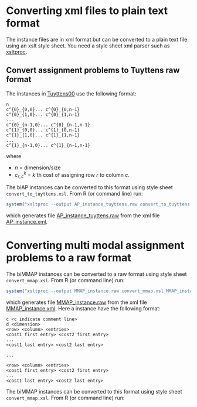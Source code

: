 
Converting xml files to plain text format
=========================================

The instance files are in xml format but can be converted to a plain text file using an xslt style sheet. You need a style sheet xml parser such as [xsltproc](http://xmlsoft.org/XSLT/xsltproc2.html).

Convert assignment problems to Tuyttens raw format
--------------------------------------------------

The instances in [Tuyttens00](https://github.com/MCDMSociety/MOrepo-Tuyttens00) use the following format:

    n 
    c^{0}_{0,0}... c^{0}_{0,n-1}
    c^{0}_{1,0}... c^{0}_{1,n-1}
    ...
    c^{0}_{n-1,0}... c^{0}_{n-1,n-1}
    c^{1}_{0,0}... c^{1}_{0,n-1}
    c^{1}_{1,0}... c^{1}_{1,n-1}
    ...
    c^{1}_{n-1,0}... c^{1}_{n-1,n-1}

where

-   *n* = dimension/size
-   *c*<sub>*r*, *c*</sub><sup>*k*</sup> = *k*'th cost of assigning row *r* to column *c*.

The biAP instances can be converted to this format using style sheet `convert_to_tuyttens.xsl`. From R (or command line) run:

``` r
system("xsltproc --output AP_instance_tuyttens.raw convert_to_tuyttens.xsl AP_instance.xml")
```

which generates file [AP\_instance\_tuyttens.raw](./AP_instance_tuyttens.raw) from the xml file [AP\_instance.xml](./AP_instance.xml).

Converting multi modal assignment problems to a raw format
==========================================================

The biMMAP instances can be converted to a raw format using style sheet `convert_mmap.xsl`. From R (or command line) run:

``` r
system("xsltproc --output MMAP_instance.raw convert_mmap.xsl MMAP_instance.xml")
```

which generates file [MMAP\_instance.raw](./MMAP_instance.raw) from the xml file [MMAP\_instance.xml](./MMAP_instance.xml). Here a instance have the following format:

    c <c indicate comment line>
    d <dimension> 
    <row> <column> <entries> 
    <cost1 first entry> <cost2 first entry>
    ...
    <cost1 last entry> <cost2 last entry>

    ...

    <row> <column> <entries> 
    <cost1 first entry> <cost2 first entry>
    ...
    <cost1 last entry> <cost2 last entry>

The biMMAP instances can be converted to this format using style sheet `convert_mmap.xsl`. From R (or command line) run:
